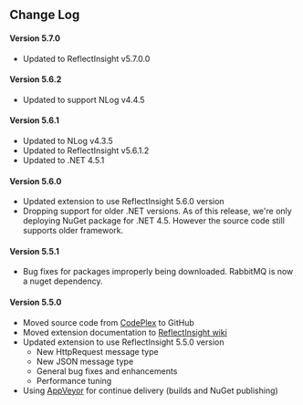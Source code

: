 ## Change Log ##

#### Version 5.7.0 ####
 * Updated to ReflectInsight v5.7.0.0

#### Version 5.6.2 ####
* Updated to support NLog v4.4.5
 
#### Version 5.6.1 ####
* Updated to NLog v4.3.5
* Updated to ReflectInsight v5.6.1.2
* Updated to .NET 4.5.1

#### Version 5.6.0 ####
 * Updated extension to use ReflectInsight 5.6.0 version
 * Dropping support for older .NET versions. As of this release, we're only deploying NuGet package for .NET 4.5. However the source code still supports older framework. 
 
#### Version 5.5.1 ####
 * Bug fixes for packages improperly being downloaded. RabbitMQ is now a nuget dependency.
 
#### Version 5.5.0 ####
 * Moved source code from [CodePlex](http://insightextensions.codeplex.com/ "CodePlex") to GitHub
 * Moved extension documentation to [ReflectInsight wiki](https://reflectsoftware.atlassian.net/wiki/display/RI5/ReflectInsight+5+documentation "ReflectInsight wiki") 
 * Updated extension to use ReflectInsight 5.5.0 version
 	* New HttpRequest message type
 	* New JSON message type
 	* General bug fixes and enhancements
 	* Performance tuning
 * Using [AppVeyor](http://www.appveyor.com/ "AppVeyor") for continue delivery (builds and NuGet publishing)